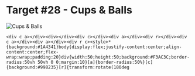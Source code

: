 # Target #28 - Cups & Balls

![Cups & Balls](https://cssbattle.dev/targets/28.png)

```
<div c a></div><div></div><div c></div><div a></div><div r></div><div c a></div><div a></div><div r c><style>*{background:#1A4341}body{display:flex;justify-content:center;align-content:center;flex-wrap:wrap;padding:20}div{width:50;height:50;background:#F3AC3C;border-radius:50vh 50vh 0 0;margin:10}[a]{border-radius:50%}[c]{background:#998235}[r]{transform:rotate(180deg
```
